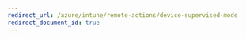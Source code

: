 ```yaml
---
redirect_url: /azure/intune/remote-actions/device-supervised-mode
redirect_document_id: true
---
```

